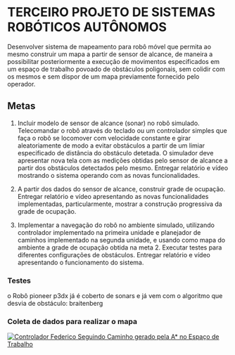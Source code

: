 # TERCEIRO PROJETO DE SISTEMAS ROBÓTICOS AUTÔNOMOS

Desenvolver sistema de mapeamento para robô móvel que permita
ao mesmo construir um mapa a partir de sensor de alcance, de
maneira a possibilitar posteriormente a execução de movimentos
especificados em um espaço de trabalho povoado de obstáculos
poligonais, sem colidir com os mesmos e sem dispor de um mapa
previamente fornecido pelo operador.

## Metas

1. Incluir modelo de sensor de alcance (sonar) no robô simulado.
Telecomandar o robô através do teclado ou um controlador
simples que faça o robô se locomover com velocidade
constante e girar aleatoriamente de modo a evitar obstáculos a
partir de um limiar especificado de distância do obstáculo
detetada. O simulador deve apresentar nova tela com as
medições obtidas pelo sensor de alcance a partir dos obstáculos
detectados pelo mesmo. Entregar relatório e vídeo mostrando o
sistema operando com as novas funcionalidades.

2. A partir dos dados do sensor de alcance, construir grade de
ocupação. Entregar relatório e vídeo apresentando as novas
funcionalidades implementadas, particularmente, mostrar a
construção progressiva da grade de ocupação.

3. Implementar a navegação do robô no ambiente simulado,
utilizando controlador implementado na primeira unidade e
planejador de caminhos implementado na segunda unidade, e
usando como mapa do ambiente a grade de ocupação obtida na
meta 2. Executar testes para diferentes configurações de
obstáculos. Entregar relatório e vídeo apresentando o
funcionamento do sistema.

### Testes

o Robô pioneer p3dx já é coberto de sonars e já vem com o algoritmo  que desvia de obstáculo: braitenberg

### Coleta de dados para realizar o mapa
[![Controlador Federico Seguindo Caminho gerado pela A* no Espaço de Trabalho](https://img.youtube.com/vi/z2wgVdeFAFk/maxresdefault.jpg)](https://youtu.be/z2wgVdeFAFk)
